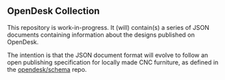 
## OpenDesk Collection

This repository is work-in-progress. It (will) contain(s) a series of JSON
documents containing information about the designs published on OpenDesk.

The intention is that the JSON document format will evolve to follow an
open publishing specification for locally made CNC furniture, as defined in
the [opendesk/schema](https://github.com/opendesk/schema) repo.